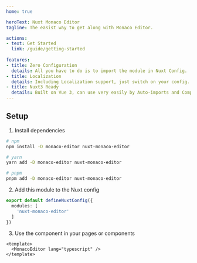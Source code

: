 ```yaml
---
home: true

heroText: Nuxt Monaco Editor
tagline: The easist way to get along with Monaco Editor.

actions:
- text: Get Started
  link: /guide/getting-started
      
features:
- title: Zero Configuration
  details: All you have to do is to import the module in Nuxt Config.
- title: Localization
  details: Including Localization support, just switch on your config.
- title: Nuxt3 Ready
  details: Built on Vue 3, can use very easily by Auto-imports and Composables.
---
```


## Setup
1. Install dependencies
```sh
# npm
npm install -D monaco-editor nuxt-monaco-editor

# yarn
yarn add -D monaco-editor nuxt-monaco-editor

# pnpm
pnpm add -D monaco-editor nuxt-monaco-editor
```

2. Add this module to the Nuxt config
```ts
export default defineNuxtConfig({
  modules: [
    'nuxt-monaco-editor'
  ]
})
```

3. Use the component in your pages or components
```vue
<template>
  <MonacoEditor lang="typescript" />
</template>
```
